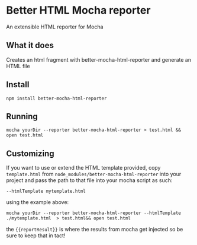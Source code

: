 # Better HTML Mocha reporter

An extensible HTML reporter for Mocha

## What it does

Creates an html fragment with better-mocha-html-reporter and generate an HTML file

## Install

`npm install better-mocha-html-reporter`

## Running

`mocha yourDir --reporter better-mocha-html-reporter > test.html && open test.html`

## Customizing

If you want to use or extend the HTML template provided,
copy `template.html` from `node_modules/better-mocha-html-reporter` into your project
and pass the path to that file into your mocha script as such:

`--htmlTemplate mytemplate.html`

using the example above:

`mocha yourDir --reporter better-mocha-html-reporter --htmlTemplate ./mytemplate.html  > test.html&& open test.html`

the `{{reportResult}}` is where the results from mocha get injected so be sure to keep that in tact!
